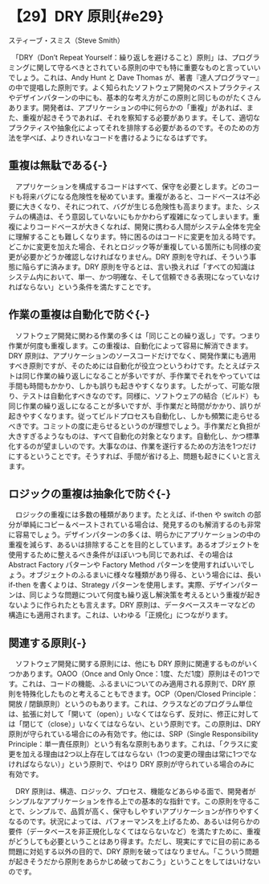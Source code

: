 # 【29】DRY 原則{#e29}

<div class="author">スティーブ・スミス（Steve Smith）</div>

　「DRY（Don’t Repeat Yourself：繰り返しを避けること）原則」は、プログラミングに関して守るべきとされている原則の中でも特に重要なものと言っていいでしょう。これは、Andy Hunt と Dave Thomas が、著書『達人プログラマー』の中で提唱した原則です。よく知られたソフトウェア開発のベストプラクティスやデザインパターンの中にも、基本的な考え方がこの原則と同じものがたくさんあります。開発者は、アプリケーションの中に何らかの「重複」があれば、また、重複が起きそうであれば、それを察知する必要があります。そして、適切なプラクティスや抽象化によってそれを排除する必要があるのです。そのための方法を学べば、よりきれいなコードを書けるようになるはずです。

## 重複は無駄である{-}

　アプリケーションを構成するコードはすべて、保守を必要とします。どのコードも将来バグになる危険性を秘めています。重複があると、コードベースは不必要に大きくなり、それにつれて、バグが生じる危険性も高まります。また、システムの構造は、そう意図していないにもかかわらず複雑になってしまいます。重複によりコードベースが大きくなれば、開発に携わる人間がシステム全体を完全に理解することも難しくなります。特に困るのはコードに変更を加える時です。どこかに変更を加えた場合、それとロジック等が重複している箇所にも同様の変更が必要かどうか確認しなければなりません。DRY 原則を守れば、そういう事態に陥らずに済みます。DRY 原則を守るとは、言い換えれば「すべての知識はシステム内において、単一、かつ明確な、そして信頼できる表現になっていなければならない」という条件を満たすことです。

## 作業の重複は自動化で防ぐ{-}

　ソフトウェア開発に関わる作業の多くは「同じことの繰り返し」です。つまり作業が何度も重複します。この重複は、自動化によって容易に解消できます。DRY 原則は、アプリケーションのソースコードだけでなく、開発作業にも適用すべき原則ですが、そのためには自動化が役立つというわけです。たとえばテストは同じ作業の繰り返しになることが多いですが、手作業でそれをやっていては手間も時間もかかり、しかも誤りも起きやすくなります。したがって、可能な限り、テストは自動化すべきなのです。同様に、ソフトウェアの結合（ビルド）も同じ作業の繰り返しになることが多いですが、手作業だと時間がかかり、誤りが起きやすくなります。従ってビルドプロセスも自動化し、しかも頻繁に走らせるべきです。コミットの度に走らせるというのが理想でしょう。手作業だと負担が大きすぎるようなものは、すべて自動化の対象となります。自動化し、かつ標準化するのが望ましいのです。大事なのは、作業を遂行するための方法を1つだけにするということです。そうすれば、手間が省ける上、問題も起きにくいと言えます。

## ロジックの重複は抽象化で防ぐ{-}

　ロジックの重複には多数の種類があります。たとえば、if-then や switch の部分が単純にコピー＆ペーストされている場合は、発見するのも解消するのも非常に容易でしょう。デザインパターンの多くは、明らかにアプリケーションの中の重複を減らす、あるいは排除することを目的としています。あるオブジェクトを使用するために整えるべき条件がほぼいつも同じであれば、その場合は Abstract Factory パターンや Factory Method パターンを使用すればいいでしょう。オブジェクトのふるまいに様々な種類があり得る、という場合には、長い if-then を書くよりは、Strategy パターンを使用します。実際、デザインパターンは、同じような問題について何度も繰り返し解決策を考えるという重複が起きないように作られたとも言えます。DRY 原則は、データベーススキーマなどの構造にも適用されます。これは、いわゆる「正規化」につながります。

## 関連する原則{-}

　ソフトウェア開発に関する原則には、他にも DRY 原則に関連するものがいくつかあります。OAOO（Once and Only Once：1度、ただ1度）原則はその1つです。これは、コードの機能、ふるまいについてのみ適用される原則で、DRY 原則を特殊化したものと考えることもできます。OCP（Open/Closed Principle：開放 / 閉鎖原則）というのもあります。これは、クラスなどのプログラム単位は、拡張に対して「開いて（open）」いなくてはならず、反対に、修正に対しては「閉じて（close）」いなくてはならない、という原則です。この原則は、DRY 原則が守られている場合にのみ有効です。他には、SRP（Single Responsibility Principle：単一責任原則）という有名な原則もあります。これは、「クラスに変更を加える理由は2つ以上存在してはならない（1つの変更の理由は常に1つでなければならない）」という原則で、やはり DRY 原則が守られている場合のみに有効です。

　DRY 原則は、構造、ロジック、プロセス、機能などあらゆる面で、開発者がシンプルなアプリケーションを作る上での基本的な指針です。この原則を守ることで、シンプルで、品質が高く、保守もしやすいアプリケーションが作りやすくなるのです。状況によっては、パフォーマンスを上げるため、あるいは何らかの要件（データベースを非正規化しなくてはならないなど）を満たすために、重複がどうしても必要ということはあり得ます。ただし、現実にすでに目の前にある問題に対処する以外の目的で、DRY 原則を破ってはなりません。「こういう問題が起きそうだから原則をあらかじめ破っておこう」ということをしてはいけないのです。
